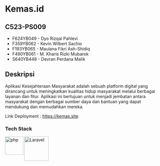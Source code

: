 
# Kemas.id
## C523-PS009
- F624YB049 - Dyo Rizqal Pahlevi 
- F359YB062 - Kevin Wilbert Sachio 
- F193YB065 - Maulana Fikri Ash-Shidiq 
- F490YB061 - M. Kharis Rizki Mubarok 
- S640YB448 - Devran Perdana Malik 

## Deskripsi
Aplikasi Kesejahteraan Masyarakat adalah sebuah platform digital yang dirancang untuk meningkatkan kualitas hidup masyarakat melalui berbagai layanan dan fitur. Aplikasi ini bertujuan untuk menjadi jembatan antara masyarakat dengan berbagai sumber daya dan bantuan yang dapat mendukung dan memudahkan mereka.

Link Deployment : 
https://kemas.site

### Tech Stack
  <a href="#"><img align="left" alt="php" title="PHP" width="60px" src="https://upload.wikimedia.org/wikipedia/commons/thumb/2/27/PHP-logo.svg/2560px-PHP-logo.svg.png" /></a>
  <a href="#"><img align="left" alt="Laravel" title="Laravel" width="80px" src="https://upload.wikimedia.org/wikipedia/commons/thumb/3/36/Logo.min.svg/2560px-Logo.min.svg.png" /></a>
  <br>
